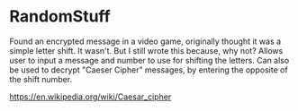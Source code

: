 # RandomStuff

Found an encrypted message in a video game, originally thought it was a simple letter shift. It wasn't. But I still wrote this because, why not? Allows user to input a message and number to use for shifting the letters. Can also be used to decrypt "Caeser Cipher" messages, by entering the opposite of the shift number.

https://en.wikipedia.org/wiki/Caesar_cipher
